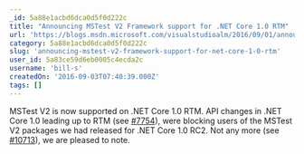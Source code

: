 ```yaml
---
_id: 5a88e1acbd6dca0d5f0d222c
title: "Announcing MSTest V2 Framework support for .NET Core 1.0 RTM"
url: 'https://blogs.msdn.microsoft.com/visualstudioalm/2016/09/01/announcing-mstest-v2-framework-support-for-net-core-1-0-rtm/'
category: 5a88e1acbd6dca0d5f0d222c
slug: 'announcing-mstest-v2-framework-support-for-net-core-1-0-rtm'
user_id: 5a83ce59d6eb0005c4ecda2c
username: 'bill-s'
createdOn: '2016-09-03T07:40:39.000Z'
tags: []
---
```


MSTest V2 is now supported on .NET Core 1.0 RTM. API changes in .NET Core 1.0 leading up to RTM (see <a href="https://github.com/dotnet/corefx/issues/7754">#7754</a>), were blocking users of the MSTest V2 packages we had released for .NET Core 1.0 RC2. Not any more (see <a href="https://github.com/dotnet/corefx/issues/10713">#10713</a>), we are pleased to note.
